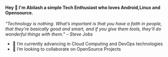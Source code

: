 #### Hey 👋 I'm Abilash a simple Tech Enthusiast who loves Android,Linux and Opensource.

*“Technology is nothing. What’s important is that you have a faith in people, that they’re basically good and smart, and if you give them tools, they’ll do wonderful things with them.” – Steve Jobs*

- 🌱 I’m currently advancing in Cloud Computing and DevOps technologies
- 👯 I’m looking to collaborate on OpenSource Projects
